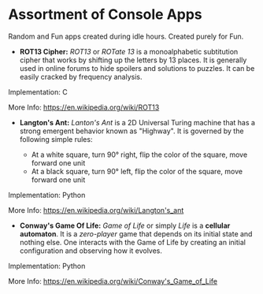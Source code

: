 # Assortment of Console Apps
Random and Fun apps created during idle hours. Created purely for Fun.

* **ROT13 Cipher:** _ROT13_ or _ROTate 13_ is a monoalphabetic subtitution cipher that works by shifting up the letters by 13 places. It is generally used in online forums to hide spoilers and solutions to puzzles. It can be easily cracked by frequency analysis. 

Implementation: C

More Info: https://en.wikipedia.org/wiki/ROT13
* **Langton's Ant:** _Lanton's Ant_ is a 2D Universal Turing machine that has a strong emergent behavior known as "Highway". It is governed by the following simple rules: 

  * At a white square, turn 90° right, flip the color of the square, move forward one unit
  * At a black square, turn 90° left, flip the color of the square, move forward one unit

Implementation: Python

More Info: https://en.wikipedia.org/wiki/Langton's_ant

* **Conway's Game Of Life:** _Game of Life_ or simply _Life_ is a **cellular automaton**. It is a _zero-player_ game that depends on its initial state and nothing else. One interacts with the Game of Life by creating an initial configuration and observing how it evolves.

Implementation: Python

More Info: https://en.wikipedia.org/wiki/Conway's_Game_of_Life

